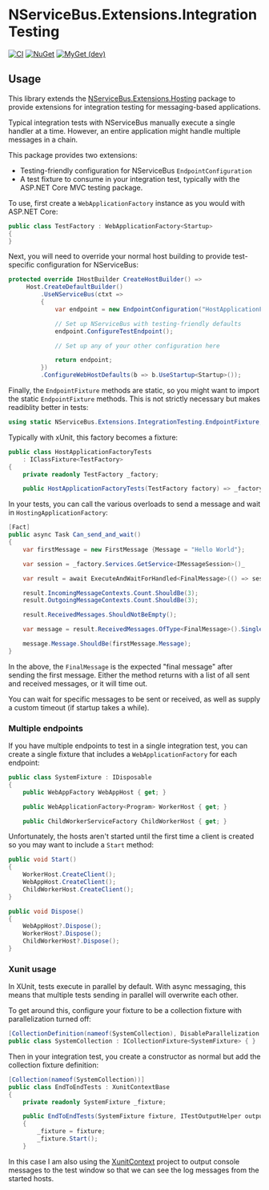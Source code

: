 # NServiceBus.Extensions.IntegrationTesting

[![CI](https://github.com/jbogard/NServiceBus.Extensions.IntegrationTesting/workflows/CI/badge.svg)](https://github.com/jbogard/NServiceBus.Extensions.IntegrationTesting/workflows/CI)
[![NuGet](https://img.shields.io/nuget/vpre/NServiceBus.Extensions.IntegrationTesting.svg)](https://www.nuget.org/packages/NServiceBus.Extensions.IntegrationTesting)
[![MyGet (dev)](https://img.shields.io/myget/jbogard-ci/v/NServiceBus.Extensions.IntegrationTesting.svg)](https://myget.org/gallery/jbogard-ci)

## Usage

This library extends the [NServiceBus.Extensions.Hosting](https://www.nuget.org/packages/NServiceBus.Extensions.Hosting/) package to provide extensions for integration testing for messaging-based applications.

Typical integration tests with NServiceBus manually execute a single handler at a time. However, an entire application might handle multiple messages in a chain.

This package provides two extensions:

- Testing-friendly configuration for NServiceBus `EndpointConfiguration`
- A test fixture to consume in your integration test, typically with the ASP.NET Core MVC testing package.

To use, first create a `WebApplicationFactory` instance as you would with ASP.NET Core:

```csharp
public class TestFactory : WebApplicationFactory<Startup> 
{
}
```

Next, you will need to override your normal host building to provide test-specific configuration for NServiceBus:

```csharp
protected override IHostBuilder CreateHostBuilder() =>
     Host.CreateDefaultBuilder()
         .UseNServiceBus(ctxt =>
         {
             var endpoint = new EndpointConfiguration("HostApplicationFactoryTests");

             // Set up NServiceBus with testing-friendly defaults
             endpoint.ConfigureTestEndpoint();

             // Set up any of your other configuration here

             return endpoint;
         })
         .ConfigureWebHostDefaults(b => b.UseStartup<Startup>());
```

Finally, the `EndpointFixture` methods are static, so you might want to import the static `EndpointFixture` methods. This is not strictly necessary but makes readiblity better in tests:

```csharp
using static NServiceBus.Extensions.IntegrationTesting.EndpointFixture;
```

Typically with xUnit, this factory becomes a fixture:

```csharp
public class HostApplicationFactoryTests 
    : IClassFixture<TestFactory>
{
    private readonly TestFactory _factory;

    public HostApplicationFactoryTests(TestFactory factory) => _factory = factory;
```

In your tests, you can call the various overloads to send a message and wait in `HostingApplicationFactory`:

```csharp
[Fact]
public async Task Can_send_and_wait()
{
    var firstMessage = new FirstMessage {Message = "Hello World"};

    var session = _factory.Services.GetService<IMessageSession>()_

    var result = await ExecuteAndWaitForHandled<FinalMessage>(() => session.SendLocal(firstMessage)));

    result.IncomingMessageContexts.Count.ShouldBe(3);
    result.OutgoingMessageContexts.Count.ShouldBe(3);

    result.ReceivedMessages.ShouldNotBeEmpty();

    var message = result.ReceivedMessages.OfType<FinalMessage>().Single();

    message.Message.ShouldBe(firstMessage.Message);
}
```

In the above, the `FinalMessage` is the expected "final message" after sending the first message. Either the method returns with a list of all sent and received messages, or it will time out.

You can wait for specific messages to be sent or received, as well as supply a custom timeout (if startup takes a while).

### Multiple endpoints

If you have multiple endpoints to test in a single integration test, you can create a single fixture that includes a `WebApplicationFactory` for each endpoint:

```csharp
public class SystemFixture : IDisposable
{
    public WebAppFactory WebAppHost { get; }

    public WebApplicationFactory<Program> WorkerHost { get; }

    public ChildWorkerServiceFactory ChildWorkerHost { get; }
```

Unfortunately, the hosts aren't started until the first time a client is created so you may want to include a `Start` method:

```csharp
public void Start()
{
    WorkerHost.CreateClient();
    WebAppHost.CreateClient();
    ChildWorkerHost.CreateClient();
}

public void Dispose()
{
    WebAppHost?.Dispose();
    WorkerHost?.Dispose();
    ChildWorkerHost?.Dispose();
}
```

### Xunit usage

In XUnit, tests execute in parallel by default. With async messaging, this means that multiple tests sending in parallel will overwrite each other.

To get around this, configure your fixture to be a collection fixture with parallelization turned off:

```csharp
[CollectionDefinition(nameof(SystemCollection), DisableParallelization = true)]
public class SystemCollection : ICollectionFixture<SystemFixture> { }
```

Then in your integration test, you create a constructor as normal but add the collection fixture definition:

```csharp
[Collection(nameof(SystemCollection))]
public class EndToEndTests : XunitContextBase
{
    private readonly SystemFixture _fixture;

    public EndToEndTests(SystemFixture fixture, ITestOutputHelper output) : base(output)
    {
        _fixture = fixture;
        _fixture.Start();
    }
```

In this case I am also using the [XunitContext](https://github.com/SimonCropp/XunitContext) project to output console messages to the test window so that we can see the log messages from the started hosts.